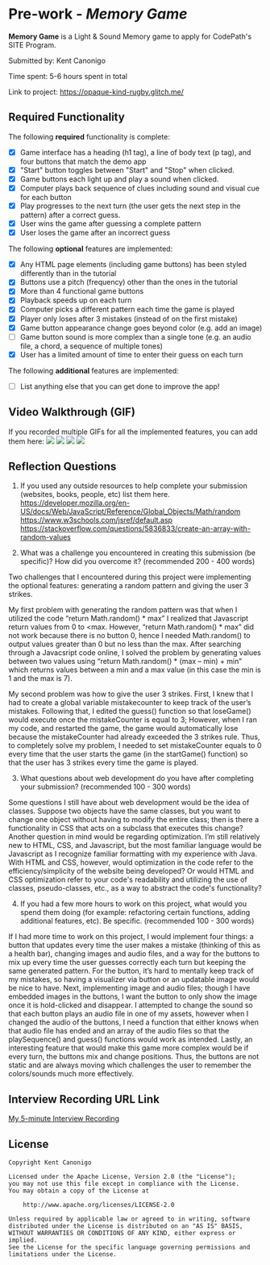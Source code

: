 # Pre-work - *Memory Game*

**Memory Game** is a Light & Sound Memory game to apply for CodePath's SITE Program. 

Submitted by: Kent Canonigo

Time spent: 5-6 hours spent in total

Link to project: https://opaque-kind-rugby.glitch.me/

## Required Functionality

The following **required** functionality is complete:

* [x] Game interface has a heading (h1 tag), a line of body text (p tag), and four buttons that match the demo app
* [x] "Start" button toggles between "Start" and "Stop" when clicked. 
* [x] Game buttons each light up and play a sound when clicked. 
* [x] Computer plays back sequence of clues including sound and visual cue for each button
* [x] Play progresses to the next turn (the user gets the next step in the pattern) after a correct guess. 
* [x] User wins the game after guessing a complete pattern
* [x] User loses the game after an incorrect guess

The following **optional** features are implemented:

* [x] Any HTML page elements (including game buttons) has been styled differently than in the tutorial
* [x] Buttons use a pitch (frequency) other than the ones in the tutorial
* [x] More than 4 functional game buttons
* [x] Playback speeds up on each turn
* [x] Computer picks a different pattern each time the game is played
* [x] Player only loses after 3 mistakes (instead of on the first mistake)
* [x] Game button appearance change goes beyond color (e.g. add an image)
* [ ] Game button sound is more complex than a single tone (e.g. an audio file, a chord, a sequence of multiple tones)
* [x] User has a limited amount of time to enter their guess on each turn

The following **additional** features are implemented:

- [ ] List anything else that you can get done to improve the app!

## Video Walkthrough (GIF)

If you recorded multiple GIFs for all the implemented features, you can add them here:
![](https://i.imgur.com/2C9r6Zx.gif)
![](https://i.imgur.com/NclC0ro.gif)
![](https://i.imgur.com/ZBUWHCa.gif)
![](https://i.imgur.com/jT449on.gif)


## Reflection Questions
1. If you used any outside resources to help complete your submission (websites, books, people, etc) list them here. 
https://developer.mozilla.org/en-US/docs/Web/JavaScript/Reference/Global_Objects/Math/random
https://www.w3schools.com/jsref/default.asp
https://stackoverflow.com/questions/5836833/create-an-array-with-random-values

2. What was a challenge you encountered in creating this submission (be specific)? How did you overcome it? (recommended 200 - 400 words) 

Two challenges that I encountered during this project were implementing the optional features: generating a random pattern and giving the user 3 strikes. 

My first problem with generating the random pattern was that when I utilized the code “return Math.random() * max” I realized that Javascript return values from 0 to <max. However, “return Math.random() * max” did not work because there is no button 0, hence I needed Math.random() to output values greater than 0 but no less than the max. After searching through a Javacsript code online, I solved the problem by generating values between two values using “return Math.random() * (max – min) + min” which returns values between a min and a max value (in this case the min is 1 and the max is 7).

My second problem was how to give the user 3 strikes. First, I knew that I had to create a global variable mistakecounter to keep track of the user’s mistakes. Following that, I edited the guess() function so that loseGame() would execute once the mistakeCounter is equal to 3; However, when I ran my code, and restarted the game, the game would automatically lose because the mistakeCounter had already exceeded the 3 strikes rule. Thus, to completely solve my problem, I needed to set mistakeCounter equals to 0 every time that the user starts the game (in the startGame() function) so that the user has 3 strikes every time the game is played. 

3. What questions about web development do you have after completing your submission? (recommended 100 - 300 words) 
 
Some questions I still have about web development would be the idea of classes. Suppose two objects have the same classes, but you want to change one object without having to modify the entire class; then is there a functionality in CSS that acts on a subclass that executes this change? Another question in mind would be regarding optimization. I’m still relatively new to HTML, CSS, and Javascript, but the most familiar language would be Javascript as I recognize familiar formatting with my experience with Java. With HTML and CSS, however, would optimization in the code refer to the efficiency/simplicity of the website being developed? Or would HTML and CSS optimization refer to your code's readability and utilizing the use of classes, pseudo-classes, etc., as a way to abstract the code's functionality?

4. If you had a few more hours to work on this project, what would you spend them doing (for example: refactoring certain functions, adding additional features, etc). Be specific. (recommended 100 - 300 words) 

If I had more time to work on this project, I would implement four things: a button that updates every time the user makes a mistake (thinking of this as a health bar), changing images and audio files, and a way for the buttons to mix up every time the user guesses correctly each turn but keeping the same generated pattern. For the button, it’s hard to mentally keep track of my mistakes, so having a visualizer via button or an updatable image would be nice to have. Next, implementing image and audio files; though I have embedded images in the buttons, I want the button to only show the image once it is hold-clicked and disappear. I attempted to change the sound so that each button plays an audio file in one of my assets, however when I changed the audio of the buttons, I need a function that either knows when that audio file has ended and an array of the audio files so that the playSequence() and guess() functions would work as intended. Lastly, an interesting feature that would make this game more complex would be if every turn, the buttons mix and change positions. Thus, the buttons are not static and are always moving which challenges the user to remember the colors/sounds much more effectively. 

## Interview Recording URL Link

[My 5-minute Interview Recording](https://drive.google.com/file/d/18mPpXHF7huRmCctRQpALBVTkKYcB8obG/view?usp=sharing)

## License

    Copyright Kent Canonigo

    Licensed under the Apache License, Version 2.0 (the "License");
    you may not use this file except in compliance with the License.
    You may obtain a copy of the License at

        http://www.apache.org/licenses/LICENSE-2.0

    Unless required by applicable law or agreed to in writing, software
    distributed under the License is distributed on an "AS IS" BASIS,
    WITHOUT WARRANTIES OR CONDITIONS OF ANY KIND, either express or implied.
    See the License for the specific language governing permissions and
    limitations under the License.
